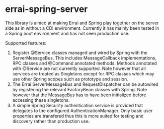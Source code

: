 # errai-spring-server
This library is aimed at making Errai and Spring play together on the server side as in without a CDI environment. Currently it has mainly been tested in a Spring boot environment and has not seen production use.

Supported features:
1. Register @Service classes managed and wired by Spring with the ServerMessageBus. This includes MessageCallback implementations, RPC classes and @Command annotated methods. Methods annotated with @Service are not currently supported. Note however that all services are treated as Singletons except for RPC classes which may use other Spring scopes such as prototype and session.
2. The Errai ServerMessageBus and RequestDispatcher can be autowired by registering the relevant FactoryBean classes with Spring. Note however that the MessageBus has to have been initialized before accessing these singletons.
3. A simple Spring Security authentication service is provided that delegates to the configured AuthenticationManager. Only basic user properties are transfered thus this is more suited for testing and discovery rather than production use.

